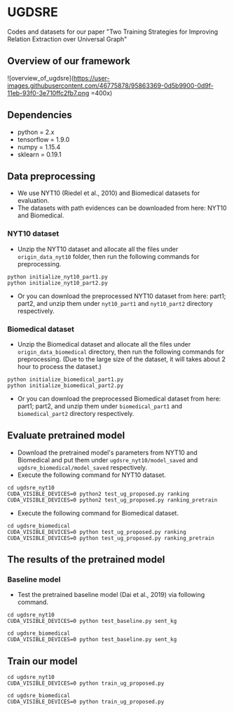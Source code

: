 # UGDSRE
Codes and datasets for our paper "Two Training Strategies for Improving Relation Extraction over Universal Graph"
## Overview of our framework
![overview_of_ugdsre](https://user-images.githubusercontent.com/46775878/95863369-0d5b9900-0d9f-11eb-93f0-3e710ffc2fb7.png =400x)
## Dependencies
- python = 2.x
- tensorflow = 1.9.0
- numpy = 1.15.4
- sklearn = 0.19.1
## Data preprocessing
- We use NYT10 (Riedel et al., 2010) and Biomedical datasets for evaluation.
- The datasets with path evidences can be downloaded from here: NYT10 and Biomedical.
### NYT10 dataset
- Unzip the NYT10 dataset and allocate all the files under `origin_data_nyt10` folder, then run the following commands for preprocessing.
~~~
python initialize_nyt10_part1.py
python initialize_nyt10_part2.py
~~~
- Or you can download the preprocessed NYT10 dataset from here: part1; part2, and unzip them under `nyt10_part1` and `nyt10_part2` directory respectively.
### Biomedical dataset
- Unzip the Biomedical dataset and allocate all the files under `origin_data_biomedical` directory, then run the following commands for preprocessing. (Due to the large size of the dataset, it will takes about 2 hour to process the dataset.)
~~~
python initialize_biomedical_part1.py
python initialize_biomedical_part2.py
~~~
- Or you can download the preprocessed Biomedical dataset from here: part1; part2, and unzip them under `biomedical_part1` and `biomedical_part2` directory respectively.
## Evaluate pretrained model
- Download the pretrained model's parameters from NYT10 and Biomedical and put them under `ugdsre_nyt10/model_saved` and `ugdsre_biomedical/model_saved` respectively.
- Execute the following command for NYT10 dataset.
~~~
cd ugdsre_nyt10
CUDA_VISIBLE_DEVICES=0 python2 test_ug_proposed.py ranking
CUDA_VISIBLE_DEVICES=0 python2 test_ug_proposed.py ranking_pretrain
~~~
- Execute the following command for Biomedical dataset.
~~~
cd ugdsre_biomedical
CUDA_VISIBLE_DEVICES=0 python test_ug_proposed.py ranking
CUDA_VISIBLE_DEVICES=0 python test_ug_proposed.py ranking_pretrain
~~~
## The results of the pretrained model
### Baseline model
- Test the pretrained baseline model (Dai et al., 2019) via following command.
~~~
cd ugdsre_nyt10
CUDA_VISIBLE_DEVICES=0 python test_baseline.py sent_kg
~~~
~~~
cd ugdsre_biomedical
CUDA_VISIBLE_DEVICES=0 python test_baseline.py sent_kg
~~~
## Train our model
~~~
cd ugdsre_nyt10
CUDA_VISIBLE_DEVICES=0 python train_ug_proposed.py
~~~
~~~
cd ugdsre_biomedical
CUDA_VISIBLE_DEVICES=0 python train_ug_proposed.py
~~~
